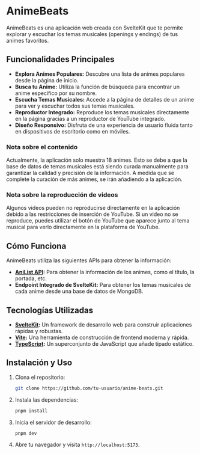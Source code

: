 # AnimeBeats

AnimeBeats es una aplicación web creada con SvelteKit que te permite explorar y escuchar los temas musicales (openings y endings) de tus animes favoritos.

## Funcionalidades Principales

- **Explora Animes Populares:** Descubre una lista de animes populares desde la página de inicio.
- **Busca tu Anime:** Utiliza la función de búsqueda para encontrar un anime específico por su nombre.
- **Escucha Temas Musicales:** Accede a la página de detalles de un anime para ver y escuchar todos sus temas musicales.
- **Reproductor Integrado:** Reproduce los temas musicales directamente en la página gracias a un reproductor de YouTube integrado.
- **Diseño Responsivo:** Disfruta de una experiencia de usuario fluida tanto en dispositivos de escritorio como en móviles.

### Nota sobre el contenido

Actualmente, la aplicación solo muestra 18 animes. Esto se debe a que la base de datos de temas musicales está siendo curada manualmente para garantizar la calidad y precisión de la información. A medida que se complete la curación de más animes, se irán añadiendo a la aplicación.

### Nota sobre la reproducción de videos

Algunos videos pueden no reproducirse directamente en la aplicación debido a las restricciones de inserción de YouTube. Si un video no se reproduce, puedes utilizar el botón de YouTube que aparece junto al tema musical para verlo directamente en la plataforma de YouTube.

## Cómo Funciona

AnimeBeats utiliza las siguientes APIs para obtener la información:

- **[AniList API](https://anilist.gitbook.io/anilist-apiv2-docs/):** Para obtener la información de los animes, como el título, la portada, etc.
- **Endpoint Integrado de SvelteKit:** Para obtener los temas musicales de cada anime desde una base de datos de MongoDB.

## Tecnologías Utilizadas

- **[SvelteKit](https://kit.svelte.dev/):** Un framework de desarrollo web para construir aplicaciones rápidas y robustas.
- **[Vite](https://vitejs.dev/):** Una herramienta de construcción de frontend moderna y rápida.
- **[TypeScript](https://www.typescriptlang.org/):** Un superconjunto de JavaScript que añade tipado estático.

## Instalación y Uso

1.  Clona el repositorio:
    ```bash
    git clone https://github.com/tu-usuario/anime-beats.git
    ```
2.  Instala las dependencias:
    ```bash
    pnpm install
    ```
3.  Inicia el servidor de desarrollo:
    ```bash
    pnpm dev
    ```
4.  Abre tu navegador y visita `http://localhost:5173`.
